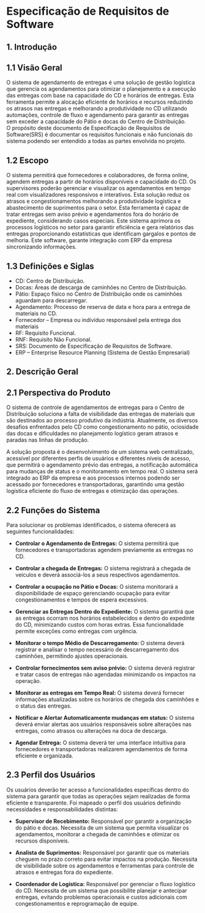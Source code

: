 # Especificação de Requisitos de Software

## 1. Introdução

## 1.1 Visão Geral
O sistema de agendamento de entregas é uma solução de gestão logística que gerencia os agendamentos para otimizar o planejamento e a execução das entregas com base na capacidade do CD e horários de entregas. Esta ferramenta permite a alocação eficiente de horários e recursos reduzindo os atrasos nas entregas e melhorando a produtividade no CD utilizando automações, controle de fluxo e agendamento para garantir as entregas sem exceder a capacidade do Pátio e docas do Centro de Distribuição. <br>
O propósito deste documento de Especificação de Requisitos de Software(SRS) é documentar os requisitos funcionais e não funcionais do sistema podendo ser entendido a todas as partes envolvida no projeto.

## 1.2 Escopo
O sistema permitirá que fornecedores e colaboradores, de forma online, agendem entregas a partir de horários disponíveis e capacidade do CD. Os supervisores poderão gerenciar e visualizar os agendamentos em tempo real com visualizadores responsivos e interativos. Esta solução reduz os atrasos e congestionamentos melhorando a produtividade logística e abastecimento de suprimentos para o setor. Esta ferramenta é capaz de tratar entregas sem aviso prévio e agendamentos fora do horário de expediente, considerando casos especiais. Este sistema aprimora os processos logísticos no setor para garantir eficiência e gera relatórios das entregas proporcionando estatísticas que identificam gargalos e pontos de melhoria. Este software, garante integração com ERP da empresa sincronizando informações.

## 1.3 Definições e Siglas

- CD: Centro de Distribuição.
- Docas: Áreas de descarga de caminhões no Centro de Distribuição.
- Pátio: Espaço físico no Centro de Distribuição onde os caminhões aguardam para descarregar.
- Agendamento: Processo de reserva de data e hora para a entrega de materiais no CD.
- Fornecedor – Empresa ou indivíduo responsável pela entrega dos materiais
- RF: Requisito Funcional.
- RNF: Requisito Não Funcional.
- SRS: Documento de Especificação de Requisitos de Software.
- ERP – Enterprise Resource Planning (Sistema de Gestão Empresarial)

## 2. Descrição Geral

## 2.1 Perspectiva do Produto
O sistema de controle de agendamentos de entregas para o Centro de Distribuição soluciona a falta de visibilidade das entregas de materiais que são destinados ao processo produtivo da indústria. Atualmente, os diversos desafios enfrentados pelo CD como congestionamento no pátio, ociosidade das docas e dificuldades no planejamento logístico geram atrasos e paradas nas linhas de produção.

A solução proposta é o desenvolvimento de um sistema web centralizado, acessível por diferentes perfis de usuários e diferentes níveis de acesso, que permitirá o agendamento prévio das entregas, a notificação automática para mudanças de status e o monitoramento em tempo real. O sistema será integrado ao ERP da empresa e aos processos internos podendo ser acessado por fornecedores e transportadoras, garantindo uma gestão logística eficiente do fluxo de entregas e otimização das operações.

## 2.2 Funções do Sistema
Para solucionar os problemas identificados, o sistema oferecerá as seguintes funcionalidades:

- **Controlar o Agendamento de Entregas:** O sistema permitirá que fornecedores e transportadoras agendem previamente as entregas no CD.

- **Controlar a chegada de Entregas:** O sistema registrará a chegada de veículos e deverá associá-los a seus respectivos agendamentos.

- **Controlar a ocupação no Pátio e Docas:** O sistema monitorará a disponibilidade de espaço gerenciando ocupação para evitar congestionamentos e tempos de espera excessivos.

- **Gerenciar as Entregas Dentro do Expediente:** O sistema garantirá que as entregas ocorram nos horários estabelecidos e dentro do expedinte do CD, minimizando custos com horas extras. Essa funcionalidade permite exceções como entregas com urgência.

- **Monitorar o tempo Médio de Descarregamento:** O sistema deverá registrar e analisar o tempo necessário de descarregamento dos caminhões, permitindo ajustes operacionais.

- **Controlar fornecimentos sem aviso prévio:** O sistema deverá registrar e tratar casos de entregas não agendadas minimizando os impactos na operação.

- **Monitorar as entregas em Tempo Real:** O sistema deverá fornecer informações atualizadas sobre os horários de chegada dos caminhões e o status das entregas.

- **Notificar e Alertar Automaticamente mudanças em status:** O sistema deverá enviar alertas aos usuários responsáveis sobre alterações nas entregas, como atrasos ou alterações na doca de descarga.

- **Agendar Entrega:** O sistema deverá ter uma interface intuitiva para fornecedores e transportadoras realizarem agendamentos de forma eficiente e organizada.


## 2.3 Perfil dos Usuários

Os usuários deverão ter acesso a funcionalidades específicas dentro do sistema para garantir que todas as operações sejam realizadas de forma eficiente e transparente. Foi mapeado o perfil dos usuários definindo necessidades e responsabilidades distintas:

- **Supervisor de Recebimento:** Responsável por garantir a organização do pátio e docas. Necessita de um sistema que permita visualizar os agendamentos, monitorar a chegada de caminhões e otimizar os recursos disponíveis.

- **Analista de Suprimentos:** Responsável por garantir que os materiais cheguem no prazo correto para evitar impactos na produção. Necessita de visibilidade sobre os agendamentos e ferramentas para controle de atrasos e entregas fora do expediente.

- **Coordenador de Logística:** Responsável por gerenciar o fluxo logístico do CD. Necessita de um sistema que possibilite planejar e antecipar entregas, evitando problemas operacionais e custos adicionais com congestionamentos e reprogramação de equipe.

</br>
</br>
</br>